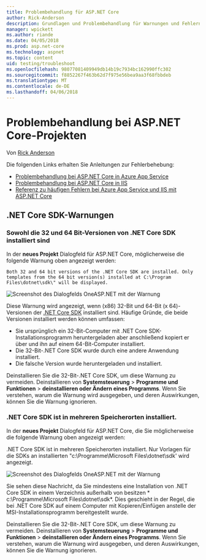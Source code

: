 ```yaml
---
title: Problembehandlung für ASP.NET Core
author: Rick-Anderson
description: Grundlagen und Problembehandlung für Warnungen und Fehlern mit Assistenten für ASP.NET Core-Projekte.
manager: wpickett
ms.author: riande
ms.date: 04/05/2018
ms.prod: asp.net-core
ms.technology: aspnet
ms.topic: content
uid: testing/troubleshoot
ms.openlocfilehash: 98077081409949db14b19c7934bc162990ffc302
ms.sourcegitcommit: f8852267f463b62d7f975e56bea9aa3f68fbbdeb
ms.translationtype: MT
ms.contentlocale: de-DE
ms.lasthandoff: 04/06/2018
---
```

# <a name="troubleshoot-aspnet-core-projects"></a>Problembehandlung bei ASP.NET Core-Projekten

Von [Rick Anderson](https://twitter.com/RickAndMSFT)

Die folgenden Links erhalten Sie Anleitungen zur Fehlerbehebung:

* [Problembehandlung bei ASP.NET Core in Azure App Service](xref:host-and-deploy/azure-apps/troubleshoot)
* [Problembehandlung bei ASP.NET Core in IIS](xref:host-and-deploy/iis/troubleshoot)
* [Referenz zu häufigen Fehlern bei Azure App Service und IIS mit ASP.NET Core](xref:host-and-deploy/azure-iis-errors-reference)

<a name="sdk"></a>
## <a name="net-core-sdk-warnings"></a>.NET Core SDK-Warnungen

### <a name="both-the-32-and-64-bit-versions-of-the-net-core-sdk-are-installed"></a>Sowohl die 32 und 64 Bit-Versionen von .NET Core SDK installiert sind
In der **neues Projekt** Dialogfeld für ASP.NET Core, möglicherweise die folgende Warnung oben angezeigt werden: 

    Both 32 and 64 bit versions of the .NET Core SDK are installed. Only templates from the 64 bit version(s) installed at C:\Program Files\dotnet\sdk\" will be displayed.

![Screenshot des Dialogfelds OneASP.NET mit der Warnung](troubleshoot/_static/both32and64bit.png)

Diese Warnung wird angezeigt, wenn (x86) 32-Bit und 64-Bit (x 64)-Versionen der [.NET Core SDK](https://www.microsoft.com/net/download/all) installiert sind. Häufige Gründe, die beide Versionen installiert werden können umfassen:

* Sie ursprünglich ein 32-Bit-Computer mit .NET Core SDK-Installationsprogramm heruntergeladen aber anschließend kopiert er über und ihn auf einem 64-Bit-Computer installiert. 
* Die 32-Bit-.NET Core SDK wurde durch eine andere Anwendung installiert.
* Die falsche Version wurde heruntergeladen und installiert.

Deinstallieren Sie die 32-Bit-.NET Core SDK, um diese Warnung zu vermeiden. Deinstallieren von **Systemsteuerung** > **Programme und Funktionen** > **deinstallieren oder Ändern eines Programms**. Wenn Sie verstehen, warum die Warnung wird ausgegeben, und deren Auswirkungen, können Sie die Warnung ignorieren.

### <a name="the-net-core-sdk-is-installed-in-multiple-locations"></a>.NET Core SDK ist in mehreren Speicherorten installiert.
In der **neues Projekt** Dialogfeld für ASP.NET Core, die Sie möglicherweise die folgende Warnung oben angezeigt werden: 

 .NET Core SDK ist in mehreren Speicherorten installiert. Nur Vorlagen für die SDKs an installierten "c:\Programme\Microsoft Files\dotnet\sdk\' wird angezeigt.

![Screenshot des Dialogfelds OneASP.NET mit der Warnung](troubleshoot/_static/multiplelocations.png)

Sie sehen diese Nachricht, da Sie mindestens eine Installation von .NET Core SDK in einem Verzeichnis außerhalb von besitzen * c:\Programme\Microsoft Files\dotnet\sdk\*. Dies geschieht in der Regel, die bei .NET Core SDK auf einem Computer mit Kopieren/Einfügen anstelle der MSI-Installationsprogramm bereitgestellt wurde.

Deinstallieren Sie die 32-Bit-.NET Core SDK, um diese Warnung zu vermeiden. Deinstallieren von **Systemsteuerung** > **Programme und Funktionen** > **deinstallieren oder Ändern eines Programms**. Wenn Sie verstehen, warum die Warnung wird ausgegeben, und deren Auswirkungen, können Sie die Warnung ignorieren.
